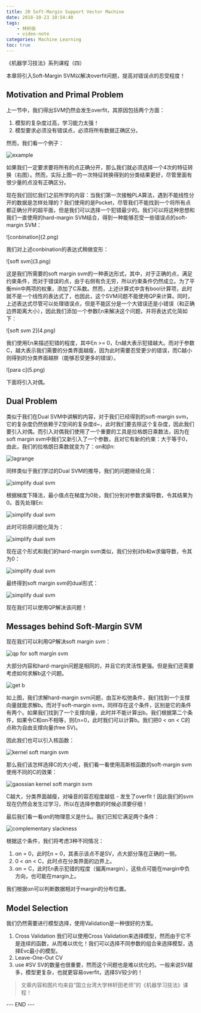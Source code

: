 ```yaml
---
title: 20 Soft-Margin Support Vector Machine
date: 2018-10-23 10:54:40
tags: 
    - 林轩田
    - video-note
categories: Machine Learning
toc: true
---
```


《机器学习技法》系列课程（四）

本章将引入Soft-Margin SVM以解决overfit问题，提高对错误点的忍受程度！

<!-- more -->

## Motivation and Primal Problem
上一节中，我们得出SVM仍然会发生overfit，其原因包括两个方面：

1. 模型的复杂度过高，学习能力太强！
2. 模型要求必须没有错误点，必须将所有数据正确区分。

然而，我们看一个例子：

![example](1.png) 

如果我们一定要求要将所有的点正确分开，那么我们就必须选择一个4次的特征转换（右图）。然而，实际上图一的一次特征转换得到的分类结果更好，尽管里面有很少量的点没有正确区分。

现在我们回忆我们之前所学的内容：当我们第一次接触PLA算法，遇到不能线性分开的数据是怎样处理的？我们使用的是Pocket，尽管我们不能找到一个将所有点都正确分开的超平面，但是我们可以选择一个犯错最少的。我们可以将这种思想和我们一直使用的hard-margin SVM结合，得到一种能够忍受一些错误点的soft-margin SVM：

<div aling=center> ![conbination](2.png) 

我们对上述conbination的表达式稍做变形：

<div aling=center> ![soft svm](3.png) 

这是我们所需要的soft margin svm的一种表达形式，其中，对于正确的点，满足约束条件，而对于错误的点，由于右侧有负无穷，所以约束条件仍然成立。为了平衡min中两项的权重，添加了C系数。然而，上述计算式中含有bool计算项，此时就不是一个线性的表达式了，也因此，这个SVM问题不能使用QP来计算。同时，上述表达式尽管可以处理错误点，但是不能区分是一个大错误还是小错误（和正确边界距离大小），因此我们添加一个参数ξn来解决这个问题，并将表达式化简如下：

<div aling=center> ![soft svm 2](4.png) 

我们使用ξn来描述犯错的程度，其中ξn >= 0，ξn越大表示犯错越大。而对于参数C，越大表示我们需要的分类界面越瘦，因为此时需要忍受更少的错误，而C越小则得到的分类界面越胖（能够忍受更多的错误）。

<div aling=center> ![para c](5.png) 

下面将引入对偶。

## Dual Problem
类似于我们在Dual SVM中讲解的内容，对于我们已经得到的soft-margin svm，它的复杂度仍然依赖于Z空间的复杂度d~，此时我们要去除这个复杂度，因此我们要引入对偶。而引入对偶我们使用了一个重要的工具是拉格朗日乘数法，因为在soft margin svm中我们又新引入了一个参数，且对它有新的约束：大于等于0，由此，我们的拉格朗日乘数就变为了：αn和βn:

![lagrange](6.png) 

同样类似于我们学过的Dual SVM的推导，我们的问题继续化简：

![simplify dual svm](7.png) 

根据梯度下降法，最小值点在梯度为0处，我们分别对参数求偏导数，令其结果为0。首先处理ξn:

![simplify dual svm](8.png) 

此时可将原问题化简为：

![simplify dual svm](9.png) 

现在这个形式和我们的hard-margin svm类似，我们分别对b和w求偏导数，令其为0：

![simplify dual svm](10.png) 

最终得到soft margin svm的dual形式：

![simplify dual svm](11.png) 

现在我们可以使用QP解决该问题！

## Messages behind Soft-Margin SVM
现在我们可以利用QP解决soft margin svm：

![qp for soft margin svm](12.png) 

大部分内容和hard-margin问题是相同的，并且它的灵活性更强。但是我们还需要考虑如何求解b这个问题。

![get b](13.png) 

如上图，我们求解hard-margin svm问题，由互补松弛条件，我们找到一个支撑向量就能求解b。而对于soft-margin svm，同样存在这个条件，区别是它的条件有两个。如果我们找到了一个支撑向量，此时并不能计算出b。我们根据第二个条件，如果令C和αn不相等，则ξn=0，此时我们可以计算b。我们把0 < αn < C的点称为自由支撑向量(free SV)。

因此我们也可以引入核函数：

![kernel soft margin svm](14.png) 

那么我们该怎样选择C的大小呢，我们看一看使用高斯核函数的soft-margin svm使用不同的C的效果：

![gaossian kernel soft margin svm](15.png) 

C越大，分类界面越瘦，对噪音的容忍程度越低 - 发生了overfit！因此我们的svm现在仍然会发生过学习，所以在选择参数的时候必须要仔细！

最后我们看一看αn的物理意义是什么。我们已知它满足两个条件：

![complementary slackness](16.png) 

根据这个条件，我们将考虑3种不同情况：

1. αn = 0，此时ξn = 0，其表示该点不是SV，点大部分落在正确的一侧。
2. 0 < αn < C，此时点在分类界面的边界上。
3. αn = C，此时ξn表示犯错的程度（偏离margin），这些点可能在margin中负方向，也可能在margin上。

我们根据αn可以判断数据相对于margin的分布位置。

## Model Selection

我们仍然需要进行模型选择，使用Validation是一种很好的方案。

1. Cross Validation
我们可以使用Cross Validation来选择模型，然而由于它不是连续的函数，从而难以优化！我们可以选择不同参数的组合来选择模型，选择Evc最小的模型。
2. Leave-One-Out CV
3. use #SV
SV的数量也很重要，然而这个问题也是难以优化的。一般来说SV越多，模型更复杂，也就更容易overfit，选择SV较少的！

> 文章内容和图片均来自“国立台湾大学林轩田老师”的《机器学习技法》课程！

--- END --- 
